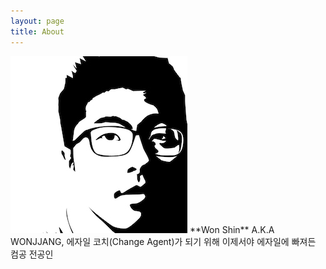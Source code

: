 ```yaml
---
layout: page
title: About
---
```


<img src="/images/wonjjang.jpeg" class="right" />
**Won Shin** A.K.A WONJJANG, 에자일 코치(Change Agent)가 되기 위해 이제서야 에자일에 빠져든 컴공 전공인  
